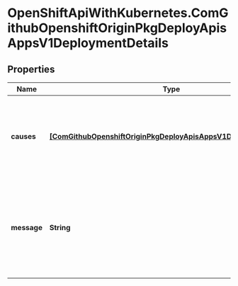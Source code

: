# OpenShiftApiWithKubernetes.ComGithubOpenshiftOriginPkgDeployApisAppsV1DeploymentDetails

## Properties
Name | Type | Description | Notes
------------ | ------------- | ------------- | -------------
**causes** | [**[ComGithubOpenshiftOriginPkgDeployApisAppsV1DeploymentCause]**](ComGithubOpenshiftOriginPkgDeployApisAppsV1DeploymentCause.md) | Causes are extended data associated with all the causes for creating a new deployment | 
**message** | **String** | Message is the user specified change message, if this deployment was triggered manually by the user | [optional] 


